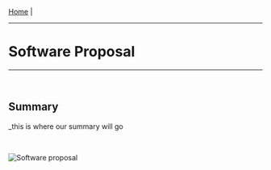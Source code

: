 [Home](https://team307.github.io/) | 

---
# Software Proposal
---

<br/>

## Summary

_this is where our summary will go


<br/>

![Software proposal](https://user-images.githubusercontent.com/122499832/221631599-f506c8b4-5f93-4796-b639-2d4937a4d93f.PNG)

